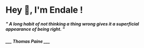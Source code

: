 <h1 title="head"> Hey 👋, I'm Endale !</h1>

**<h5><i>" A long habit of not thinking a thing wrong gives it a superficial appearance of being right. "</i></h5>**

*<b>___ Thomas Paine ___</b>*
